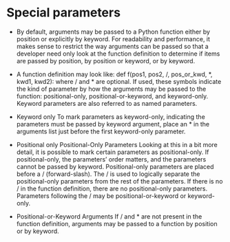 # Special parameters

- By default, arguments may be passed to a Python function either by position or explicitly by keyword. For readability and performance, it makes sense to restrict the way arguments can be passed so that a developer need only look at the function definition to determine if items are passed by position, by position or keyword, or by keyword.
- A function definition may look like:
def f(pos1, pos2, /, pos_or_kwd, *, kwd1, kwd2):
where / and * are optional. If used, these symbols indicate the kind of parameter by how the arguments may be passed to the function: positional-only, positional-or-keyword, and keyword-only. Keyword parameters are also referred to as named parameters.

- Keyword only
To mark parameters as keyword-only, indicating the parameters must be passed by keyword argument, place an * in the arguments list just before the first keyword-only parameter.

- Positional only
Positional-Only Parameters Looking at this in a bit more detail, it is possible to mark certain parameters as positional-only. If positional-only, the parameters’ order matters, and the parameters cannot be passed by keyword. Positional-only parameters are placed before a / (forward-slash). The / is used to logically separate the positional-only parameters from the rest of the parameters. If there is no / in the function definition, there are no positional-only parameters.
Parameters following the / may be positional-or-keyword or keyword-only.

- Positional-or-Keyword Arguments
If / and * are not present in the function definition, arguments may be passed to a function by position or by keyword.
